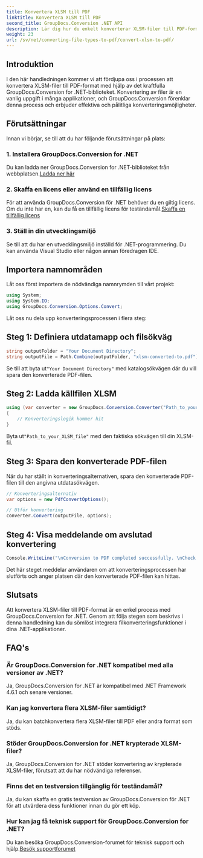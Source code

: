 ```yaml
---
title: Konvertera XLSM till PDF
linktitle: Konvertera XLSM till PDF
second_title: GroupDocs.Conversion .NET API
description: Lär dig hur du enkelt konverterar XLSM-filer till PDF-format med GroupDocs.Conversion for .NET. Steg-för-steg guide ingår.
weight: 23
url: /sv/net/converting-file-types-to-pdf/convert-xlsm-to-pdf/
---
```

## Introduktion
I den här handledningen kommer vi att fördjupa oss i processen att konvertera XLSM-filer till PDF-format med hjälp av det kraftfulla GroupDocs.Conversion for .NET-biblioteket. Konvertering av filer är en vanlig uppgift i många applikationer, och GroupDocs.Conversion förenklar denna process och erbjuder effektiva och pålitliga konverteringsmöjligheter.
## Förutsättningar
Innan vi börjar, se till att du har följande förutsättningar på plats:
### 1. Installera GroupDocs.Conversion for .NET
Du kan ladda ner GroupDocs.Conversion for .NET-biblioteket från webbplatsen.[Ladda ner här](https://releases.groupdocs.com/conversion/net/)
### 2. Skaffa en licens eller använd en tillfällig licens
 För att använda GroupDocs.Conversion för .NET behöver du en giltig licens. Om du inte har en, kan du få en tillfällig licens för teständamål.[Skaffa en tillfällig licens](https://purchase.groupdocs.com/temporary-license/)
### 3. Ställ in din utvecklingsmiljö
Se till att du har en utvecklingsmiljö inställd för .NET-programmering. Du kan använda Visual Studio eller någon annan föredragen IDE.

## Importera namnområden
Låt oss först importera de nödvändiga namnrymden till vårt projekt:
```csharp
using System;
using System.IO;
using GroupDocs.Conversion.Options.Convert;
```

Låt oss nu dela upp konverteringsprocessen i flera steg:
## Steg 1: Definiera utdatamapp och filsökväg
```csharp
string outputFolder = "Your Document Directory";
string outputFile = Path.Combine(outputFolder, "xlsm-converted-to.pdf");
```
 Se till att byta ut`"Your Document Directory"` med katalogsökvägen där du vill spara den konverterade PDF-filen.
## Steg 2: Ladda källfilen XLSM
```csharp
using (var converter = new GroupDocs.Conversion.Converter("Path_to_your_XLSM_file"))
{
	// Konverteringslogik kommer hit
}
```
 Byta ut`"Path_to_your_XLSM_file"` med den faktiska sökvägen till din XLSM-fil.
## Steg 3: Spara den konverterade PDF-filen
När du har ställt in konverteringsalternativen, spara den konverterade PDF-filen till den angivna utdatasökvägen.
```csharp
// Konverteringsalternativ
var options = new PdfConvertOptions();

// Utför konvertering
converter.Convert(outputFile, options);
```
## Steg 4: Visa meddelande om avslutad konvertering
```csharp
Console.WriteLine("\nConversion to PDF completed successfully. \nCheck output in {0}", outputFolder);
```
Det här steget meddelar användaren om att konverteringsprocessen har slutförts och anger platsen där den konverterade PDF-filen kan hittas.

## Slutsats
Att konvertera XLSM-filer till PDF-format är en enkel process med GroupDocs.Conversion for .NET. Genom att följa stegen som beskrivs i denna handledning kan du sömlöst integrera filkonverteringsfunktioner i dina .NET-applikationer.
## FAQ's
### Är GroupDocs.Conversion for .NET kompatibel med alla versioner av .NET?
Ja, GroupDocs.Conversion for .NET är kompatibel med .NET Framework 4.6.1 och senare versioner.
### Kan jag konvertera flera XLSM-filer samtidigt?
Ja, du kan batchkonvertera flera XLSM-filer till PDF eller andra format som stöds.
### Stöder GroupDocs.Conversion for .NET krypterade XLSM-filer?
Ja, GroupDocs.Conversion for .NET stöder konvertering av krypterade XLSM-filer, förutsatt att du har nödvändiga referenser.
### Finns det en testversion tillgänglig för teständamål?
Ja, du kan skaffa en gratis testversion av GroupDocs.Conversion för .NET för att utvärdera dess funktioner innan du gör ett köp.
### Hur kan jag få teknisk support för GroupDocs.Conversion for .NET?
 Du kan besöka GroupDocs.Conversion-forumet för teknisk support och hjälp.[Besök supportforumet](https://forum.groupdocs.com/c/conversion/11)